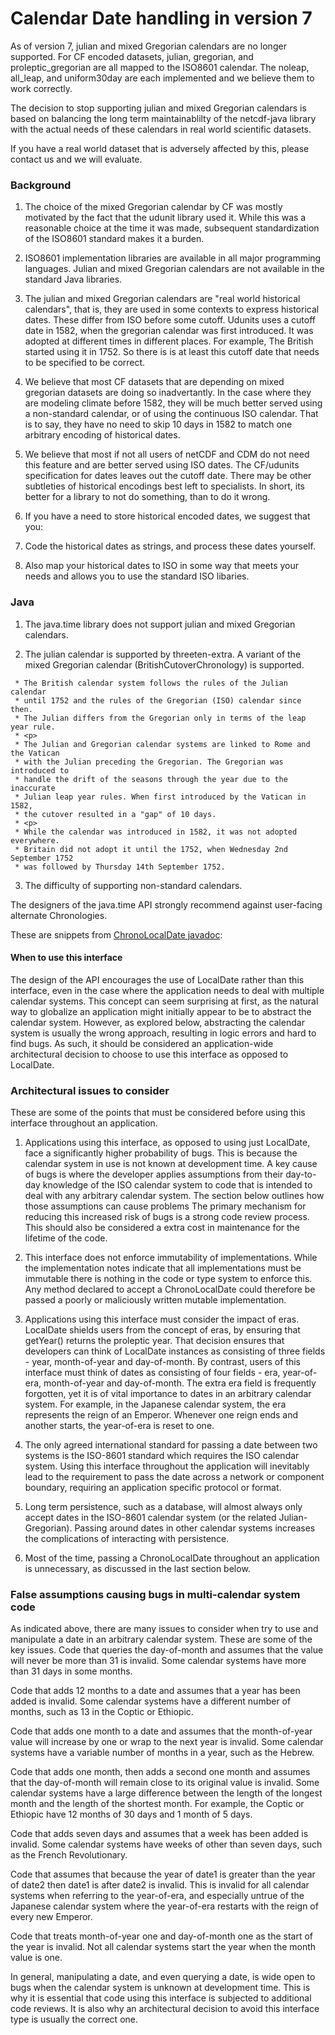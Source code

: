 # Calendar Date handling in version 7

As of version 7, julian and mixed Gregorian calendars are no longer supported. For CF encoded datasets, julian, gregorian, and 
proleptic_gregorian are all mapped to the ISO8601 calendar. The noleap, all_leap, and uniform30day are each 
implemented and we believe them to work correctly.

The decision to stop supporting julian and mixed Gregorian calendars is based on balancing the long term maintainablilty 
of the netcdf-java library with the actual needs of these calendars in real world scientific datasets.

If you have a real world dataset that is adversely affected by this, please contact us and we will evaluate.

### Background

1. The choice of the mixed Gregorian calendar by CF was mostly motivated by the fact that the udunit library used it.
While this was a reasonable choice at the time it was made, subsequent standardization of the ISO8601 standard makes it 
a burden.

2. ISO8601 implementation libraries are available in all major programming languages. Julian and mixed Gregorian calendars are not
available in the standard Java libraries.

3. The julian and mixed Gregorian calendars are "real world historical calendars", that is, they are used in some contexts
to express historical dates. These differ from ISO before some cutoff. Udunits uses a cutoff date in 1582, when the gregorian
calendar was first introduced. It was adopted at different times in different places. For example, The British started 
using it in 1752. So there is is at least this cutoff date that needs to be specified to be correct.

4. We believe that most CF datasets that are depending on mixed gregorian datasets are doing so inadvertantly. 
In the case where they are modeling climate before 1582, they will be much better served using a non-standard calendar,
or of using the continuous ISO calendar. That is to say, they have no need to skip 10 days in 1582 to match one arbitrary 
encoding of historical dates.

5. We believe that most if not all users of netCDF and CDM do not need this feature and are better served using ISO dates. 
The CF/udunits specification for dates leaves out the cutoff date. There may be other subtleties of historical encodings
best left to specialists. In short, its better for a library to not do something, than to do it wrong.

6. If you have a need to store historical encoded dates, we suggest that you:
  1. Code the historical dates as strings, and process these dates yourself. 
  2. Also map your historical dates to ISO in some way that meets your needs and allows you to 
  use the standard ISO libaries. 

### Java

1. The java.time library does not support julian and mixed Gregorian calendars.

2. The julian calendar is supported by threeten-extra. A variant of the mixed Gregorian calendar (BritishCutoverChronology) is supported.

````
 * The British calendar system follows the rules of the Julian calendar
 * until 1752 and the rules of the Gregorian (ISO) calendar since then.
 * The Julian differs from the Gregorian only in terms of the leap year rule.
 * <p>
 * The Julian and Gregorian calendar systems are linked to Rome and the Vatican
 * with the Julian preceding the Gregorian. The Gregorian was introduced to
 * handle the drift of the seasons through the year due to the inaccurate
 * Julian leap year rules. When first introduced by the Vatican in 1582,
 * the cutover resulted in a "gap" of 10 days.
 * <p>
 * While the calendar was introduced in 1582, it was not adopted everywhere.
 * Britain did not adopt it until the 1752, when Wednesday 2nd September 1752
 * was followed by Thursday 14th September 1752.
````

3. The difficulty of supporting non-standard calendars. 

The designers of the java.time API strongly recommend against user-facing alternate Chronologies.

These are snippets from [ChronoLocalDate javadoc](https://docs.oracle.com/javase/8/docs/api/java/time/chrono/ChronoLocalDate.html):

#### When to use this interface
The design of the API encourages the use of LocalDate rather than this interface, even in the case where the application needs to deal with multiple calendar systems.
This concept can seem surprising at first, as the natural way to globalize an application might initially appear to be to abstract the calendar system. However, as explored below, abstracting the calendar system is usually the wrong approach, resulting in logic errors and hard to find bugs. As such, it should be considered an application-wide architectural decision to choose to use this interface as opposed to LocalDate.

### Architectural issues to consider
These are some of the points that must be considered before using this interface throughout an application.
1) Applications using this interface, as opposed to using just LocalDate, face a significantly higher probability of bugs. This is because the calendar system in use is not known at development time. A key cause of bugs is where the developer applies assumptions from their day-to-day knowledge of the ISO calendar system to code that is intended to deal with any arbitrary calendar system. The section below outlines how those assumptions can cause problems The primary mechanism for reducing this increased risk of bugs is a strong code review process. This should also be considered a extra cost in maintenance for the lifetime of the code.

2) This interface does not enforce immutability of implementations. While the implementation notes indicate that all implementations must be immutable there is nothing in the code or type system to enforce this. Any method declared to accept a ChronoLocalDate could therefore be passed a poorly or maliciously written mutable implementation.

3) Applications using this interface must consider the impact of eras. LocalDate shields users from the concept of eras, by ensuring that getYear() returns the proleptic year. That decision ensures that developers can think of LocalDate instances as consisting of three fields - year, month-of-year and day-of-month. By contrast, users of this interface must think of dates as consisting of four fields - era, year-of-era, month-of-year and day-of-month. The extra era field is frequently forgotten, yet it is of vital importance to dates in an arbitrary calendar system. For example, in the Japanese calendar system, the era represents the reign of an Emperor. Whenever one reign ends and another starts, the year-of-era is reset to one.

4) The only agreed international standard for passing a date between two systems is the ISO-8601 standard which requires the ISO calendar system. Using this interface throughout the application will inevitably lead to the requirement to pass the date across a network or component boundary, requiring an application specific protocol or format.

5) Long term persistence, such as a database, will almost always only accept dates in the ISO-8601 calendar system (or the related Julian-Gregorian). Passing around dates in other calendar systems increases the complications of interacting with persistence.

6) Most of the time, passing a ChronoLocalDate throughout an application is unnecessary, as discussed in the last section below.

### False assumptions causing bugs in multi-calendar system code
As indicated above, there are many issues to consider when try to use and manipulate a date in an arbitrary calendar system. These are some of the key issues.
Code that queries the day-of-month and assumes that the value will never be more than 31 is invalid. Some calendar systems have more than 31 days in some months.

Code that adds 12 months to a date and assumes that a year has been added is invalid. Some calendar systems have a different number of months, such as 13 in the Coptic or Ethiopic.

Code that adds one month to a date and assumes that the month-of-year value will increase by one or wrap to the next year is invalid. Some calendar systems have a variable number of months in a year, such as the Hebrew.

Code that adds one month, then adds a second one month and assumes that the day-of-month will remain close to its original value is invalid. Some calendar systems have a large difference between the length of the longest month and the length of the shortest month. For example, the Coptic or Ethiopic have 12 months of 30 days and 1 month of 5 days.

Code that adds seven days and assumes that a week has been added is invalid. Some calendar systems have weeks of other than seven days, such as the French Revolutionary.

Code that assumes that because the year of date1 is greater than the year of date2 then date1 is after date2 is invalid. This is invalid for all calendar systems when referring to the year-of-era, and especially untrue of the Japanese calendar system where the year-of-era restarts with the reign of every new Emperor.

Code that treats month-of-year one and day-of-month one as the start of the year is invalid. Not all calendar systems start the year when the month value is one.

In general, manipulating a date, and even querying a date, is wide open to bugs when the calendar system is unknown at development time. This is why it is essential that code using this interface is subjected to additional code reviews. It is also why an architectural decision to avoid this interface type is usually the correct one.
